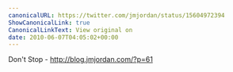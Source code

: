 ```yaml
---
canonicalURL: https://twitter.com/jmjordan/status/15604972394
ShowCanonicalLink: true
CanonicalLinkText: View original on
date: 2010-06-07T04:05:02+00:00
---
```

Don't Stop - http://blog.jmjordan.com/?p=61